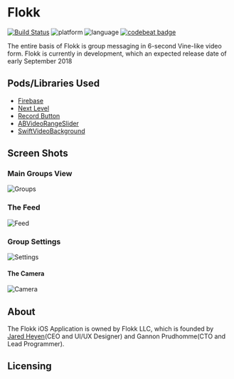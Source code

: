# Flokk
[![Build Status](https://travis-ci.org/gannonprudhomme/Flokk.svg?branch=master)](https://travis-ci.org/gannonprudhomme/Flokk)
![platform](https://img.shields.io/badge/platform-iOS-lightgrey.svg)
![language](https://img.shields.io/badge/language-Swift-yellow.svg)
[![codebeat badge](https://codebeat.co/badges/da23df84-fdd9-4b86-aaaf-4d20b5a0db6e)](https://codebeat.co/projects/github-com-gannonprudhomme-flokk-master)

The entire basis of Flokk is group messaging in 6-second Vine-like video form. 
Flokk is currently in development, which an expected release date of early September 2018

## Pods/Libraries Used
- [Firebase](https://firebase.google.com/)
- [Next Level](https://github.com/NextLevel/NextLevel)
- [Record Button](https://github.com/samuelbeek/RecordButton)
- [ABVideoRangeSlider](https://github.com/AppsBoulevard/ABVideoRangeSlider)
- [SwiftVideoBackground](https://github.com/dingwilson/SwiftVideoBackground)

## Screen Shots
### Main Groups View
![Groups](https://i.imgur.com/37otXZa.png)

### The Feed
![Feed](https://i.imgur.com/o2o7i8k.png)

### Group Settings
![Settings](https://i.imgur.com/rtLiJAx.png)

#### The Camera
![Camera](https://i.imgur.com/Vjm5Cgw.png)

## About
The Flokk iOS Application is owned by Flokk LLC, which is founded by [Jared Heyen](https://github.com/heyenhigher)(CEO and UI/UX Designer) and Gannon Prudhomme(CTO and Lead Programmer).

## Licensing
